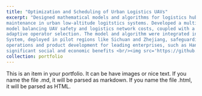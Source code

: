 ```yaml
---
title: "Optimization and Scheduling of Urban Logistics UAVs"
excerpt: "Designed mathematical models and algorithms for logistics hub node selection and multi-aircraft safe interval
maintenance in urban low-altitude logitstics systems. Developed a multi-objective mixed-integer programming
model balancing UAV safety and logistics network costs, coupled with a memetic optimization algorithm using
adaptive operator selection. The model and algorithm were integrated into the General Aviation Supervision
System, deployed in pilot regions like Sichuan and Zhejiang, safeguarding 500,000 flights. They also supported
operations and product development for leading enterprises, such as Hangzhou Xunyi Technology, delivering
significant social and economic benefits <br/><img src='https://github.com/buaaguotong/buaaguotong.github.io/tree/master/images/Logistics_UAV.png'>"
collection: portfolio
---
```


This is an item in your portfolio. It can be have images or nice text. If you name the file .md, it will be parsed as markdown. If you name the file .html, it will be parsed as HTML. 
